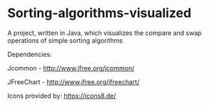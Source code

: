 # Sorting-algorithms-visualized
A project, written in Java, which visualizes the compare and swap operations of simple sorting algorithms



Dependencies:

Jcommon - http://www.jfree.org/jcommon/

JFreeChart - http://www.jfree.org/jfreechart/

Icons provided by:
https://icons8.de/
